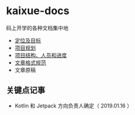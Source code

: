 # kaixue-docs

码上开学的各种文档集中地
- [定位及目标](https://github.com/kaixueio/kaixue-docs/blob/master/%E5%AE%9A%E4%BD%8D%E5%8F%8A%E7%9B%AE%E6%A0%87.md)
- [项目规划](https://github.com/kaixueio/kaixue-docs/blob/master/%E9%A1%B9%E7%9B%AE%E8%A7%84%E5%88%92.md)
- [项目结构、人员和进度](https://github.com/kaixueio/kaixue-docs/blob/master/%E9%A1%B9%E7%9B%AE%E8%B7%9F%E8%B8%AA.md)
- [文章格式规范](https://github.com/kaixueio/kaixue-docs/blob/master/%E6%96%87%E7%AB%A0%E6%A0%BC%E5%BC%8F%E8%A7%84%E8%8C%83.md)
- 文章原稿

## 关键点记事

- Kotlin 和 Jetpack 方向负责人确定（ 2019.01.16 ）

